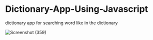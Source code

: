# Dictionary-App-Using-Javascript
dictionary app for searching word like in the dictionary 


![Screenshot (359)](https://github.com/Lucky-Kashyap/Dictionary-App-Using-Javascript/assets/88204554/41040c36-4bea-4017-8ac2-2d41987052b7)

